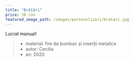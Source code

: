 ```yaml
---
title: "Brățări"
price: 10 ron
featured_image_path: /images/personalizari/bratari.jpg
---
```


Lucrat manual!

> - material: fire de bumbac și inserții metalice
> - autor: Cecilia
> - an: 2020
